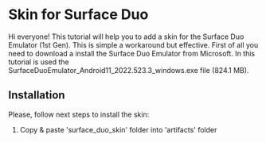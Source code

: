 # Skin for Surface Duo

Hi everyone! This tutorial will help you to add a skin for the Surface Duo Emulator (1st Gen). This is simple a workaround but effective. First of all you need to download a install the Surface Duo Emulator from Microsoft. In this tutorial is used the SurfaceDuoEmulator_Android11_2022.523.3_windows.exe file (824.1 MB).

## Installation

Please, follow next steps to install the skin:

1. Copy & paste 'surface_duo_skin' folder into 'artifacts' folder

